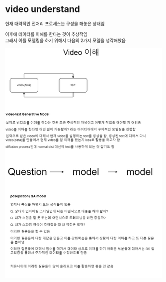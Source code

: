 # video understand

현재 대략적인 전처리 프로세스는 구성을 해놓은 상태임  

이후에 데이터를 이해를 한다는 것이 추상적임  
그래서 이를 모델링을 하기 위해서 다음의 2가지 모델을 생각해봤음  


![](../imgs/vidoe_understand.drawio.png)

